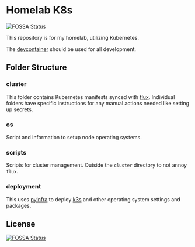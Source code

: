 # Homelab K8s
[![FOSSA Status](https://app.fossa.com/api/projects/git%2Bgithub.com%2FNathanVaughn%2Fhomelab-k8s.svg?type=shield)](https://app.fossa.com/projects/git%2Bgithub.com%2FNathanVaughn%2Fhomelab-k8s?ref=badge_shield)


This repository is for my homelab, utilizing Kubernetes.

The [devcontainer](https://containers.dev) should be used for all development.

## Folder Structure

### cluster

This folder contains Kubernetes manifests synced with [flux](https://fluxcd.io/).
Individual folders have specific instructions for any manual actions
needed like setting up secrets.

### os

Script and information to setup node operating systems.

### scripts

Scripts for cluster management. Outside the `cluster` directory to not annoy
`flux`.

### deployment

This uses [pyinfra](https://pyinfra.com/) to deploy [k3s](https://k3s.io/)
and other operating system settings and packages.


## License
[![FOSSA Status](https://app.fossa.com/api/projects/git%2Bgithub.com%2FNathanVaughn%2Fhomelab-k8s.svg?type=large)](https://app.fossa.com/projects/git%2Bgithub.com%2FNathanVaughn%2Fhomelab-k8s?ref=badge_large)